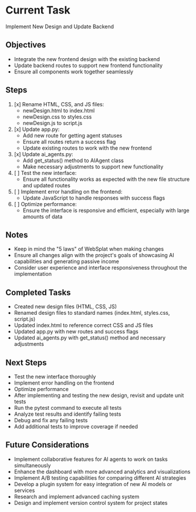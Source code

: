 # Current Task

Implement New Design and Update Backend

## Objectives
- Integrate the new frontend design with the existing backend
- Update backend routes to support new frontend functionality
- Ensure all components work together seamlessly

## Steps
1. [x] Rename HTML, CSS, and JS files:
   - newDesign.html to index.html
   - newDesign.css to styles.css
   - newDesign.js to script.js
2. [x] Update app.py:
   - Add new route for getting agent statuses
   - Ensure all routes return a success flag
   - Update existing routes to work with the new frontend
3. [x] Update ai_agents.py:
   - Add get_status() method to AIAgent class
   - Make necessary adjustments to support new functionality
4. [ ] Test the new interface:
   - Ensure all functionality works as expected with the new file structure and updated routes
5. [ ] Implement error handling on the frontend:
   - Update JavaScript to handle responses with success flags
6. [ ] Optimize performance:
   - Ensure the interface is responsive and efficient, especially with large amounts of data

## Notes
- Keep in mind the "5 laws" of WebSplat when making changes
- Ensure all changes align with the project's goals of showcasing AI capabilities and generating passive income
- Consider user experience and interface responsiveness throughout the implementation

## Completed Tasks
- Created new design files (HTML, CSS, JS)
- Renamed design files to standard names (index.html, styles.css, script.js)
- Updated index.html to reference correct CSS and JS files
- Updated app.py with new routes and success flags
- Updated ai_agents.py with get_status() method and necessary adjustments

## Next Steps
- Test the new interface thoroughly
- Implement error handling on the frontend
- Optimize performance
- After implementing and testing the new design, revisit and update unit tests
- Run the pytest command to execute all tests
- Analyze test results and identify failing tests
- Debug and fix any failing tests
- Add additional tests to improve coverage if needed

## Future Considerations
- Implement collaborative features for AI agents to work on tasks simultaneously
- Enhance the dashboard with more advanced analytics and visualizations
- Implement A/B testing capabilities for comparing different AI strategies
- Develop a plugin system for easy integration of new AI models or services
- Research and implement advanced caching system
- Design and implement version control system for project states
